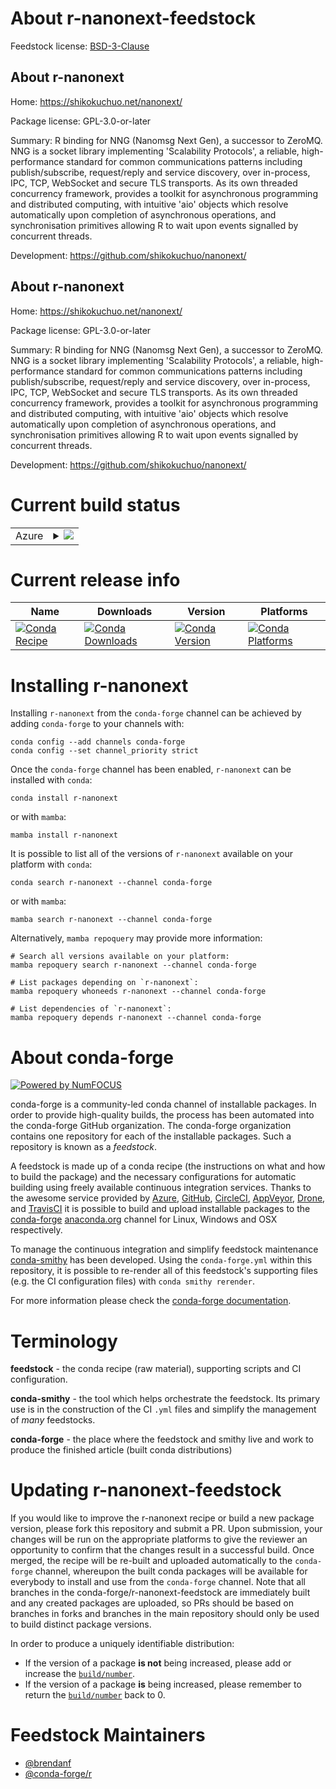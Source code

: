 About r-nanonext-feedstock
==========================

Feedstock license: [BSD-3-Clause](https://github.com/conda-forge/r-nanonext-feedstock/blob/main/LICENSE.txt)


About r-nanonext
----------------

Home: https://shikokuchuo.net/nanonext/

Package license: GPL-3.0-or-later

Summary: R binding for NNG (Nanomsg Next Gen), a successor to ZeroMQ. NNG is a socket library implementing 'Scalability Protocols', a reliable, high-performance standard for common communications patterns including publish/subscribe, request/reply and service discovery, over in-process, IPC, TCP, WebSocket and secure TLS transports. As its own threaded concurrency framework, provides a toolkit for asynchronous programming and distributed computing, with intuitive 'aio' objects which resolve automatically upon completion of asynchronous operations, and synchronisation primitives allowing R to wait upon events signalled by concurrent threads.

Development: https://github.com/shikokuchuo/nanonext/

About r-nanonext
----------------

Home: https://shikokuchuo.net/nanonext/

Package license: GPL-3.0-or-later

Summary: R binding for NNG (Nanomsg Next Gen), a successor to ZeroMQ. NNG is a socket library implementing 'Scalability Protocols', a reliable, high-performance standard for common communications patterns including publish/subscribe, request/reply and service discovery, over in-process, IPC, TCP, WebSocket and secure TLS transports. As its own threaded concurrency framework, provides a toolkit for asynchronous programming and distributed computing, with intuitive 'aio' objects which resolve automatically upon completion of asynchronous operations, and synchronisation primitives allowing R to wait upon events signalled by concurrent threads.

Development: https://github.com/shikokuchuo/nanonext/

Current build status
====================


<table>
    
  <tr>
    <td>Azure</td>
    <td>
      <details>
        <summary>
          <a href="https://dev.azure.com/conda-forge/feedstock-builds/_build/latest?definitionId=21607&branchName=main">
            <img src="https://dev.azure.com/conda-forge/feedstock-builds/_apis/build/status/r-nanonext-feedstock?branchName=main">
          </a>
        </summary>
        <table>
          <thead><tr><th>Variant</th><th>Status</th></tr></thead>
          <tbody><tr>
              <td>linux_64_r_base4.2</td>
              <td>
                <a href="https://dev.azure.com/conda-forge/feedstock-builds/_build/latest?definitionId=21607&branchName=main">
                  <img src="https://dev.azure.com/conda-forge/feedstock-builds/_apis/build/status/r-nanonext-feedstock?branchName=main&jobName=linux&configuration=linux%20linux_64_r_base4.2" alt="variant">
                </a>
              </td>
            </tr><tr>
              <td>linux_64_r_base4.3</td>
              <td>
                <a href="https://dev.azure.com/conda-forge/feedstock-builds/_build/latest?definitionId=21607&branchName=main">
                  <img src="https://dev.azure.com/conda-forge/feedstock-builds/_apis/build/status/r-nanonext-feedstock?branchName=main&jobName=linux&configuration=linux%20linux_64_r_base4.3" alt="variant">
                </a>
              </td>
            </tr><tr>
              <td>osx_64_r_base4.2</td>
              <td>
                <a href="https://dev.azure.com/conda-forge/feedstock-builds/_build/latest?definitionId=21607&branchName=main">
                  <img src="https://dev.azure.com/conda-forge/feedstock-builds/_apis/build/status/r-nanonext-feedstock?branchName=main&jobName=osx&configuration=osx%20osx_64_r_base4.2" alt="variant">
                </a>
              </td>
            </tr><tr>
              <td>osx_64_r_base4.3</td>
              <td>
                <a href="https://dev.azure.com/conda-forge/feedstock-builds/_build/latest?definitionId=21607&branchName=main">
                  <img src="https://dev.azure.com/conda-forge/feedstock-builds/_apis/build/status/r-nanonext-feedstock?branchName=main&jobName=osx&configuration=osx%20osx_64_r_base4.3" alt="variant">
                </a>
              </td>
            </tr><tr>
              <td>win_64</td>
              <td>
                <a href="https://dev.azure.com/conda-forge/feedstock-builds/_build/latest?definitionId=21607&branchName=main">
                  <img src="https://dev.azure.com/conda-forge/feedstock-builds/_apis/build/status/r-nanonext-feedstock?branchName=main&jobName=win&configuration=win%20win_64_" alt="variant">
                </a>
              </td>
            </tr>
          </tbody>
        </table>
      </details>
    </td>
  </tr>
</table>

Current release info
====================

| Name | Downloads | Version | Platforms |
| --- | --- | --- | --- |
| [![Conda Recipe](https://img.shields.io/badge/recipe-r--nanonext-green.svg)](https://anaconda.org/conda-forge/r-nanonext) | [![Conda Downloads](https://img.shields.io/conda/dn/conda-forge/r-nanonext.svg)](https://anaconda.org/conda-forge/r-nanonext) | [![Conda Version](https://img.shields.io/conda/vn/conda-forge/r-nanonext.svg)](https://anaconda.org/conda-forge/r-nanonext) | [![Conda Platforms](https://img.shields.io/conda/pn/conda-forge/r-nanonext.svg)](https://anaconda.org/conda-forge/r-nanonext) |

Installing r-nanonext
=====================

Installing `r-nanonext` from the `conda-forge` channel can be achieved by adding `conda-forge` to your channels with:

```
conda config --add channels conda-forge
conda config --set channel_priority strict
```

Once the `conda-forge` channel has been enabled, `r-nanonext` can be installed with `conda`:

```
conda install r-nanonext
```

or with `mamba`:

```
mamba install r-nanonext
```

It is possible to list all of the versions of `r-nanonext` available on your platform with `conda`:

```
conda search r-nanonext --channel conda-forge
```

or with `mamba`:

```
mamba search r-nanonext --channel conda-forge
```

Alternatively, `mamba repoquery` may provide more information:

```
# Search all versions available on your platform:
mamba repoquery search r-nanonext --channel conda-forge

# List packages depending on `r-nanonext`:
mamba repoquery whoneeds r-nanonext --channel conda-forge

# List dependencies of `r-nanonext`:
mamba repoquery depends r-nanonext --channel conda-forge
```


About conda-forge
=================

[![Powered by
NumFOCUS](https://img.shields.io/badge/powered%20by-NumFOCUS-orange.svg?style=flat&colorA=E1523D&colorB=007D8A)](https://numfocus.org)

conda-forge is a community-led conda channel of installable packages.
In order to provide high-quality builds, the process has been automated into the
conda-forge GitHub organization. The conda-forge organization contains one repository
for each of the installable packages. Such a repository is known as a *feedstock*.

A feedstock is made up of a conda recipe (the instructions on what and how to build
the package) and the necessary configurations for automatic building using freely
available continuous integration services. Thanks to the awesome service provided by
[Azure](https://azure.microsoft.com/en-us/services/devops/), [GitHub](https://github.com/),
[CircleCI](https://circleci.com/), [AppVeyor](https://www.appveyor.com/),
[Drone](https://cloud.drone.io/welcome), and [TravisCI](https://travis-ci.com/)
it is possible to build and upload installable packages to the
[conda-forge](https://anaconda.org/conda-forge) [anaconda.org](https://anaconda.org/)
channel for Linux, Windows and OSX respectively.

To manage the continuous integration and simplify feedstock maintenance
[conda-smithy](https://github.com/conda-forge/conda-smithy) has been developed.
Using the ``conda-forge.yml`` within this repository, it is possible to re-render all of
this feedstock's supporting files (e.g. the CI configuration files) with ``conda smithy rerender``.

For more information please check the [conda-forge documentation](https://conda-forge.org/docs/).

Terminology
===========

**feedstock** - the conda recipe (raw material), supporting scripts and CI configuration.

**conda-smithy** - the tool which helps orchestrate the feedstock.
                   Its primary use is in the construction of the CI ``.yml`` files
                   and simplify the management of *many* feedstocks.

**conda-forge** - the place where the feedstock and smithy live and work to
                  produce the finished article (built conda distributions)


Updating r-nanonext-feedstock
=============================

If you would like to improve the r-nanonext recipe or build a new
package version, please fork this repository and submit a PR. Upon submission,
your changes will be run on the appropriate platforms to give the reviewer an
opportunity to confirm that the changes result in a successful build. Once
merged, the recipe will be re-built and uploaded automatically to the
`conda-forge` channel, whereupon the built conda packages will be available for
everybody to install and use from the `conda-forge` channel.
Note that all branches in the conda-forge/r-nanonext-feedstock are
immediately built and any created packages are uploaded, so PRs should be based
on branches in forks and branches in the main repository should only be used to
build distinct package versions.

In order to produce a uniquely identifiable distribution:
 * If the version of a package **is not** being increased, please add or increase
   the [``build/number``](https://docs.conda.io/projects/conda-build/en/latest/resources/define-metadata.html#build-number-and-string).
 * If the version of a package **is** being increased, please remember to return
   the [``build/number``](https://docs.conda.io/projects/conda-build/en/latest/resources/define-metadata.html#build-number-and-string)
   back to 0.

Feedstock Maintainers
=====================

* [@brendanf](https://github.com/brendanf/)
* [@conda-forge/r](https://github.com/conda-forge/r/)

